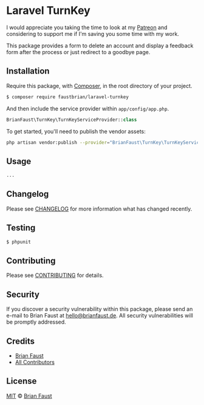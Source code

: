 # Laravel TurnKey

I would appreciate you taking the time to look at my [Patreon](https://www.patreon.com/faustbrian) and considering to support me if I'm saving you some time with my work.

This package provides a form to delete an account and display a feedback form after the process or just redirect to a goodbye page.

## Installation

Require this package, with [Composer](https://getcomposer.org/), in the root directory of your project.

``` bash
$ composer require faustbrian/laravel-turnkey
```

And then include the service provider within `app/config/app.php`.

``` php
BrianFaust\TurnKey\TurnKeyServiceProvider::class
```

To get started, you'll need to publish the vendor assets:

```bash
php artisan vendor:publish --provider="BrianFaust\TurnKey\TurnKeyServiceProvider"
```

## Usage

``` php
...
```

## Changelog

Please see [CHANGELOG](CHANGELOG.md) for more information what has changed recently.

## Testing

``` bash
$ phpunit
```

## Contributing

Please see [CONTRIBUTING](CONTRIBUTING.md) for details.

## Security

If you discover a security vulnerability within this package, please send an e-mail to Brian Faust at hello@brianfaust.de. All security vulnerabilities will be promptly addressed.

## Credits

- [Brian Faust](https://github.com/faustbrian)
- [All Contributors](../../contributors)

## License

[MIT](LICENSE) © [Brian Faust](https://brianfaust.de)

